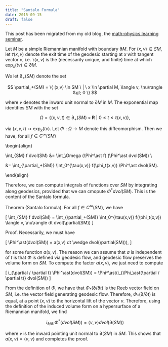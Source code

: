 ```yaml
---
title: "Santalo Formula"
date: 2015-09-15
draft: false
---
```


This post has been migrated from my old blog, the [math-physics learning seminar](https://mathphysseminar.blogspot.com/).

Let $M$ be a simple Riemannian manifold with boundary $\partial M$. For $(x,v) \in SM$, let $\tau(x,v)$ denote the exit time of the geodesic starting at $x$ with tangent vector $v$, i.e. $\tau(x,v)$ is the (necessarily unique, and finite) time at which $\exp_x(tv) \in \partial M$.


We let $\partial_+(SM)$ denote the set

$$ \partial_+(SM) = \{ (x,v) \in SM \ | \ x \in \partial M, \langle v, \nu\rangle &gt; 0 \} $$

where $\nu$ denotes the inward unit normal to $\partial M$ in $M$. The exponential map identifies $SM$ with the set

$$ \Omega = \{ (x,v,t) \in \partial_+(SM) \times \mathbf{R} \ | \ 0 \leq t \leq \tau(x,v)  \}, $$

via $(x,v,t) \mapsto \exp_x(tv)$. Let $\Phi: \Omega \to M$ denote this diffeomorphism. Then we have, for all $f \in C^\infty(SM)$

\begin{align}

\int_{SM} f dvol(SM) &amp;= \int_\Omega (\Phi^\ast f) (\Phi^\ast dvol(SM)) \\

&amp;= \int_{\partial_+(SM)} \int_0^{\tau(x,v)} f(\phi_t(x,v)) \Phi^\ast dvol(SM).

\end{align}

Therefore, we can compute integrals of functions over $SM$ by integrating along geodesics, provided that we can cmopute $\Phi^\ast dvol(SM)$. This is the content of the Santalo formula.


Theorem (Santalo formula). For all $f \in C^\infty(SM)$, we have

\[ \int_{SM} f dvol(SM) = \int_{\partial_+(SM)} \int_0^{\tau(x,v)} f(\phi_t(x,v)) \langle v, \nu\rangle dt dvol(\partial(SM)) \]


Proof. Necessarily, we must have

\[ \Phi^\ast(dvol(SM)) = a(x,v) dt \wedge dvol(\partial(SM))), \]

for some function $a(x,v)$. The reason we can assume that $a$ is independent of $t$ is that $\Phi$ is defined via geodesic flow, and geodesic flow preserves the volume form on $SM$. To compute the factor $a(x,v)$, we just need to compute

\[ i_{\partial / \partial t} \Phi^\ast(dvol(SM)) = \Phi^\ast(i_{\Phi_\ast(\partial / \partial t)} dvol(SM)) \]

From the definition of $\Phi$, we have that $\Phi_\ast(\partial / \partial t)$ is the Reeb vector field on $SM$, i.e. the vector field generating geodesic flow. Therefore, $\Phi_\ast(\partial / \partial t)$ is equal, at a point $(x,v)$ to the horizontal lift of the vector $v$. Therefore, using the definition of the induced volume form on a hypersurface of a Riemannian manifold, we find

$$ i_{\partial / \partial t} \Phi^\ast(dvol(SM)) = \langle v, \nu \rangle dvol(\partial(SM)) $$

where $\nu$ is the inward pointing unit normal to $\partial(SM)$ in $SM$. This shows that $a(x,v) = \langle v, \nu \rangle$ and completes the proof.